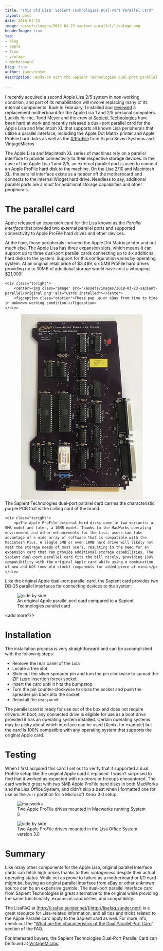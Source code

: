 ```yaml
---
title: "This Old Lisa: Sapient Technologies Dual-Port Parallel Card"
layout: post
date: 2018-03-23
image: /assets/images/2018-03-23-sapient-parallel/lisalogo.png
headerImage: true
tag:
- blog
- apple
- lisa
- vintage
- motherboard
blog: true
author: jamesdenton
description: Hands-on with the Sapient Technologies dual-port parallel card for the Apple Lisa

---
```


I recently acquired a second Apple Lisa 2/5 system in non-working condition, and part of its rehabilitation will involve replacing many of its internal components. Back in February, I installed and [reviewed](http://www.jimmdenton.com/sapient-motherboard/) a replacement motherboard for the Apple Lisa 1 and 2/5 personal computers. Luckily for me, Todd Meyer and the crew at [Sapient Technologies](https://www.facebook.com/SapientTechnologies/) have been hard at work and recently released a dual-port parallel card for the Apple Lisa and Macintosh XL that supports all known Lisa peripherals that utilize a parallel interface, including the Apple Dot Matrix printer and Apple ProFile hard disks as well as the [X/ProFile](http://vintagemicros.com/catalog/lisa-xprofile-hard-drive-emulator-p-282.html) from Sigma Seven Systems and VintageMicros. 

<!--more-->
The Apple Lisa and Macintosh XL series of machines rely on a parallel interface to provide connectivity to their respective storage devices. In the case of the Apple Lisa 1 and 2/5, an external parallel port is used to connect an Apple ProFile hard disk to the machine. On the Lisa 2/10 and Macintosh XL, the parallel interface exists as a header off the motherboard and connects to the internal Widget hard drive. Needless to say, additional parallel ports are a *must* for additional storage capabilities and other peripherals. 

# The parallel card
Apple released an expansion card for the Lisa known as the *Parallel Interface* that provided two external parallel ports and supported connectivity to Apple ProFile hard drives and other devices. 

<div class="side-by-side">
    <div class="toleft">
        <p>At the time, those peripherals included the Apple Dot Matrix printer and not much else. The Apple Lisa has three expansion slots, which means it can support up to three dual-port parallel cards connecting up to six additional hard disks to the system. Support for this configuration varies by operating system. At an original retail price of $3,499, six 5MB ProFile hard drives providing up to 30MB of additional storage would have cost a whopping $21,000!
</p>
    </div>
    
    <div class="toright">
        <center><img class="image" src="/assets/images/2018-03-23-sapient-parallel/original.png" alt="Cards installed"></center>
        <figcaption class="caption">These pop up on eBay from time to time in unknown working condition.</figcaption>
    </div>
</div>

<div class="side-by-side">
    <div class="toleft">
    <center><img class="image" src="/assets/images/2018-03-23-sapient-parallel/sapient_400.png" alt="serial"></center>
        <figcaption class="caption">The Sapient Technologies dual-port parallel card carries the characteristic purple PCB that is the calling card of the brand.</figcaption>
    </div>

    <div class="toright">
        <p>The Apple ProFile external hard disks came in two variants: a 5MB model and later, a 10MB model. Thanks to the MacWorks operating environment and other enhancements for the Lisa, users can take advantage of a wide array of software that is compatible with the Macintosh Plus. A single 5MB or even 10MB hard drive will likely not meet the storage needs of most users, resulting in the need for an expansion card that can provide additional storage capabilities. The Sapient dual-port parallel card fits the bill nicely, providing 100% compatibility with the original Apple card while using a combination of new and NOS (new old stock) components for added piece of mind.</p>
    </div>
</div>

Like the original Apple dual-port parallel card, the Sapient card provides two DB-25 parallel interfaces for connecting devices to the system:

<figure>
  <img src="/assets/images/2018-02-02-sapient-motherboard/orig_vs_sapient2_800.png" alt="side by side"/>
  <figcaption>An original Apple parallel port card compared to a Sapient Technologies parallel card.</figcaption>
</figure>

<add more??>

# Installation

The installation process is very straightforward and can be accomplished with the following steps:

- Remove the rear panel of the Lisa
- Locate a free slot
- Slide out the silver spreader pin and turn the pin clockwise to spread the ZIF (zero insertion force) socket
- Insert the card until it hits the bumpstop
- Turn the pin counter-clockwise to close the socket and push the spreader pin back into the socket
- Reinstall the rear panel

The parallel card is ready for use out of the box and does not require drivers. At boot, any connected drive is eligible for use as a boot drive provided it has an operating system installed. Certain operating systems may be picky about which interface can be used (Xenix, for example) but the card is 100% compatible with any operating system that supports the original Apple card.

# Testing

When I first acquired this card I set out to verify that it supported a dual ProFile setup like the original Apple card it replaced. I wasn't surprised to find that it worked as expected with no errors or hiccups encountered. The card worked great with two 5MB Apple ProFile hard disks in both MacWorks and the Lisa Office System, and didn't skip a beat when I formatted one for use as the ```/usr``` partition for a Microsoft Xenix 3.0 setup.  

<figure>
  <img src="/assets/images/2018-02-02-sapient-motherboard/macworks.png" alt="macworks"/>
  <figcaption>Two Apple ProFile drives mounted in Macworks running System 6</figcaption>
</figure>

<figure>
  <img src="/assets/images/2018-02-02-sapient-motherboard/los.png" alt="side by side"/>
  <figcaption>Two Apple ProFile drives mounted in the Lisa Office System version 3.0</figcaption>
</figure>

# Summary
Like many other components for the Apple Lisa, original parallel interface cards can fetch high prices thanks to their *vintageness* despite their actual operating status. While not as prone to failure as a motherboard or I/O card might be, buying an original parallel interface from eBay or other unknown source can be an expensive gamble. The dual-port parallel interface card from Sapient Technologies is great alternative to the original while providing the same functionality, expansion capabilities, and compatibility. 

The LisaFAQ at [http://lisafaq.sunder.net/](http://lisafaq.sunder.net/) is a great resource for Lisa-related information, and all tips and tricks related to the Apple Parallel card apply to the Sapient card as well. For more info, check out the "[What are the characteristics of the Dual Parallel Port Card](http://lisafaq.sunder.net/lisafaq-hw-exp-2xpar_card.html)" section of the FAQ.

For interested buyers, the Sapient Technologies Dual-Port Parallel Card can be found at [VintageMicros](http://vintagemicros.com/catalog/lisa-dual-port-parallel-card-from-sapient-technologies-p-298.html).